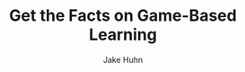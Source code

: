 ---
layout: leaf-node
title: Get the Facts on Game-Based Learning
title-url: http://www.theknowledgeguru.com/game-based-learning-infographic/
author: "Jake Huhn"
groups: technologies
categories: game-based-learning
topics: introductory-resources
summary: >	
    Presentation of an infographic teaching aid on the topic.
cite: | 
    Huhn, J. ((2013m May 15). Get the Facts on Game-Based Learning (Infographic). Retrieved from http://www.theknowledgeguru.com/game-based-learning-infographic/
pub-date: 2013-05-15
added-date: 2017-04-16
resource-type: external-page
---